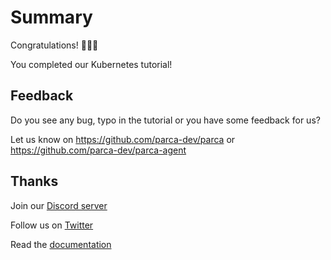 # Summary

Congratulations! 🎉🎉🎉

You completed our Kubernetes tutorial!

## Feedback

Do you see any bug, typo in the tutorial or you have some feedback for us?

Let us know on https://github.com/parca-dev/parca or https://github.com/parca-dev/parca-agent

## Thanks

Join our [Discord server](https://discord.com/invite/ZgUpYgpzXy)

Follow us on [Twitter](https://twitter.com/ParcaDev)

Read the [documentation](https://www.parca.dev/docs/overview)
